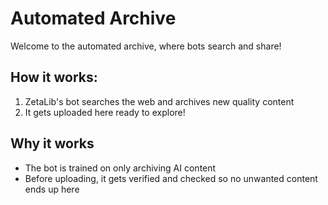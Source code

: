 # Automated Archive

Welcome to the automated archive, where bots search and share!

## How it works:
1. ZetaLib's bot searches the web and archives new quality content
2. It gets uploaded here ready to explore!

## Why it works
- The bot is trained on only archiving AI content
- Before uploading, it gets verified and checked so no unwanted content ends up here
